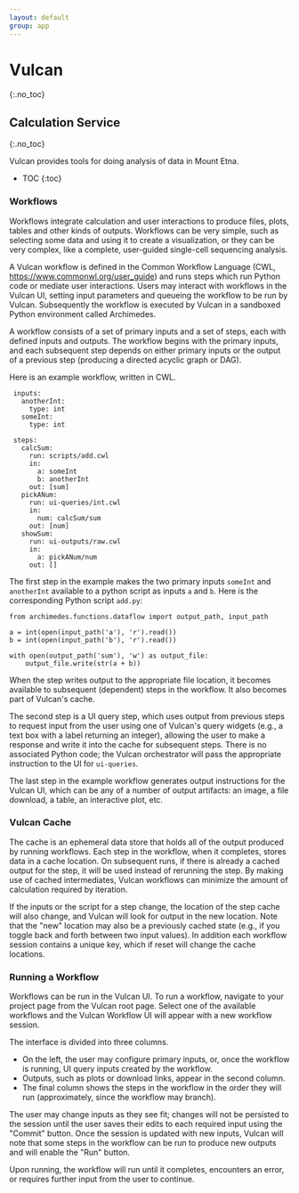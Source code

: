 ```yaml
---
layout: default
group: app
---
```


# Vulcan
{:.no_toc}

## Calculation Service
{:.no_toc}

Vulcan provides tools for doing analysis of data in Mount Etna.

* TOC
{:toc}

### Workflows

Workflows integrate calculation and user interactions to produce files, plots,
tables and other kinds of outputs. Workflows can be very simple, such as
selecting some data and using it to create a visualization, or they can be very
complex, like a complete, user-guided single-cell sequencing analysis.

A Vulcan workflow is defined in the Common Workflow Language (CWL,
https://www.commonwl.org/user_guide) and runs steps which run Python code or
mediate user interactions.  Users may interact with workflows in the Vulcan UI,
setting input parameters and queueing the workflow to be run by Vulcan.
Subsequently the workflow is executed by Vulcan in a sandboxed Python
environment called Archimedes.

A workflow consists of a set of primary inputs and a set of steps, each with
defined inputs and outputs.  The workflow begins with the primary inputs, and
each subsequent step depends on either primary inputs or the output of a
previous step (producing a directed acyclic graph or DAG).

Here is an example workflow, written in CWL.

     inputs:
       anotherInt:
         type: int
       someInt:
         type: int
     
     steps:
       calcSum:
         run: scripts/add.cwl
         in:
           a: someInt
           b: anotherInt
         out: [sum]
       pickANum:
         run: ui-queries/int.cwl
         in:
           num: calcSum/sum
         out: [num]
       showSum:
         run: ui-outputs/raw.cwl
         in:
           a: pickANum/num
         out: []

The first step in the example makes the two primary inputs `someInt` and
`anotherInt` available to a python script as inputs `a` and `b`. Here is the
corresponding Python script `add.py`:

    from archimedes.functions.dataflow import output_path, input_path

    a = int(open(input_path('a'), 'r').read())
    b = int(open(input_path('b'), 'r').read())

    with open(output_path('sum'), 'w') as output_file:
        output_file.write(str(a + b))

When the step writes output to the appropriate file location, it becomes
available to subsequent (dependent) steps in the workflow. It also becomes part
of Vulcan's cache.

The second step is a UI query step, which uses output from previous steps to
request input from the user using one of Vulcan's query widgets (e.g., a text
box with a label returning an integer), allowing the user to make a response
and write it into the cache for subsequent steps.  There is no associated
Python code; the Vulcan orchestrator will pass the appropriate instruction to
the UI for `ui-queries`.

The last step in the example workflow generates output instructions for the
Vulcan UI, which can be any of a number of output artifacts: an image, a file
download, a table, an interactive plot, etc.

### Vulcan Cache

The cache is an ephemeral data store that holds all of the output produced by
running workflows. Each step in the workflow, when it completes, stores data in
a cache location.  On subsequent runs, if there is already a cached output for
the step, it will be used instead of rerunning the step.  By making use of
cached intermediates, Vulcan workflows can minimize the amount of calculation
required by iteration.

If the inputs or the script for a step change, the location of the step cache
will also change, and Vulcan will look for output in the new location. Note
that the "new" location may also be a previously cached state (e.g., if you
toggle back and forth between two input values). In addition each workflow
session contains a unique key, which if reset will change the cache locations.

### Running a Workflow

Workflows can be run in the Vulcan UI. To run a workflow, navigate to your
project page from the Vulcan root page. Select one of the available workflows
and the Vulcan Workflow UI will appear with a new workflow session.

The interface is divided into three columns.
  - On the left, the user may configure primary inputs, or, once the workflow is running, UI query inputs
created by the workflow.
  - Outputs, such as plots or download links, appear in the second column.
  - The final column shows the steps in the workflow in the order they will run (approximately, since the workflow may branch).

The user may change inputs as they see fit; changes will not be persisted to
the session until the user saves their edits to each required input using the
"Commit" button. Once the session is updated with new inputs, Vulcan will note
that some steps in the workflow can be run to produce new outputs and will
enable the "Run" button.

Upon running, the workflow will run until it completes, encounters an error, or
requires further input from the user to continue.
